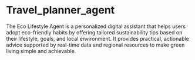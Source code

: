 # Travel_planner_agent
The Eco Lifestyle Agent is a personalized digital assistant that helps users adopt eco-friendly habits by offering tailored sustainability tips based on their lifestyle, goals, and local environment. It provides practical, actionable advice supported by real-time data and regional resources to make green living simple and achievable.
